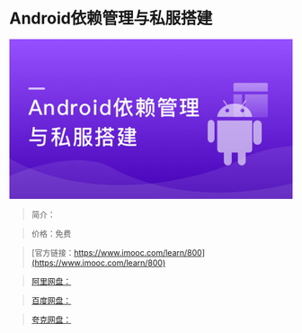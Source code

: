 # Android依赖管理与私服搭建

![img](../../assets/5fe442f8000193b705400304.jpg)

> 简介：

> 价格：免费

> [官方链接：https://www.imooc.com/learn/800](https://www.imooc.com/learn/800)

> [阿里网盘：]()

> [百度网盘：]()

> [夸克网盘：]()
